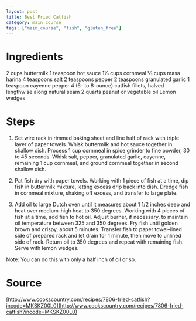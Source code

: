 ```yaml
---
layout: post
title: Best Fried Catfish
category: main_course
tags: ["main_course", "fish", "gluten_free"]
---
```

# Ingredients

2	cups buttermilk
1	teaspoon hot sauce
1⅓	cups cornmeal
⅔	cups masa harina
4	teaspoons salt
2	teaspoons pepper
2	teaspoons granulated garlic
1	teaspoon cayenne pepper
4	(6- to 8-ounce) catfish fillets, halved lengthwise along natural seam
2	quarts peanut or vegetable oil
Lemon wedges

# Steps

1. Set wire rack in rimmed baking sheet and line half of rack with triple layer of paper towels. Whisk buttermilk and hot sauce together in shallow dish. Process 1 cup cornmeal in spice grinder to fine powder, 30 to 45 seconds. Whisk salt, pepper, granulated garlic, cayenne, remaining 1 cup cornmeal, and ground cornmeal together in second shallow dish.

2. Pat fish dry with paper towels. Working with 1 piece of fish at a time, dip fish in buttermilk mixture, letting excess drip back into dish. Dredge fish in cornmeal mixture, shaking off excess, and transfer to large plate.

3. Add oil to large Dutch oven until it measures about 1 1/2 inches deep and heat over medium-high heat to 350 degrees. Working with 4 pieces of fish at a time, add fish to hot oil. Adjust burner, if necessary, to maintain oil temperature between 325 and 350 degrees. Fry fish until golden brown and crispy, about 5 minutes. Transfer fish to paper towel–lined side of prepared rack and let drain for 1 minute, then move to unlined side of rack. Return oil to 350 degrees and repeat with remaining fish. Serve with lemon wedges.

Note: You can do this with only a half inch of oil or so.

# Source

[http://www.cookscountry.com/recipes/7806-fried-catfish?incode=MKSKZ00L0](http://www.cookscountry.com/recipes/7806-fried-catfish?incode=MKSKZ00L0)
